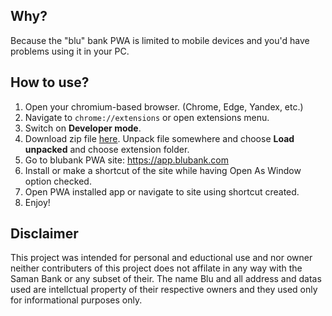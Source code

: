 ## Why?

Because the "blu" bank PWA is limited to mobile devices and you'd have problems using it in your PC.

## How to use?

1. Open your chromium-based browser. (Chrome, Edge, Yandex, etc.)
2. Navigate to `chrome://extensions` or open extensions menu.
3. Switch on __Developer mode__.
4. Download zip file [here]([url](https://github.com/DevNull-IR/Blu-App/archive/refs/heads/main.zip)). Unpack file somewhere and choose __Load unpacked__ and choose extension folder.
5. Go to blubank PWA site: https://app.blubank.com
6. Install or make a shortcut of the site while having Open As Window option checked.
7. Open PWA installed app or navigate to site using shortcut created.
8. Enjoy!

## Disclaimer

This project was intended for personal and eductional use and nor owner neither contributers of this project does not affilate in any way with the Saman Bank or any subset of their. The name Blu and all address and datas used are intellctual property of their respective owners and they used only for informational purposes only.
